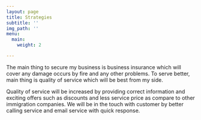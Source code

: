 ```yaml
---
layout: page
title: Strategies
subtitle: ''
img_path: ''
menu:
  main:
    weight: 2

---
```

The main thing to secure my business is business insurance which will cover any damage occurs by fire and any other problems. To serve better, main thing is quality of service which will be best from my side. 

Quality of service will be increased by providing correct information and exciting offers such as discounts and less service price as compare to other immigration companies. We will be in the touch with customer by better calling service and email service with quick response.